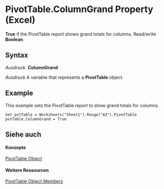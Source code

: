 
# PivotTable.ColumnGrand Property (Excel)

 **True** if the PivotTable report shows grand totals for columns. Read/write **Boolean**.


## Syntax

 _Ausdruck_. **ColumnGrand**

 _Ausdruck_ A variable that represents a **PivotTable** object.


## Example

This example sets the PivotTable report to show grand totals for columns.


```
Set pvtTable = Worksheets("Sheet1").Range("A3").PivotTable 
pvtTable.ColumnGrand = True
```


## Siehe auch


#### Konzepte


[PivotTable Object](a9c1d4a0-78a9-f9a6-6daf-91cb63e45842.md)
#### Weitere Ressourcen


[PivotTable Object Members](http://msdn.microsoft.com/library/8e8d1692-cf32-63c6-a1f6-54ddcc2a4964%28Office.15%29.aspx)
